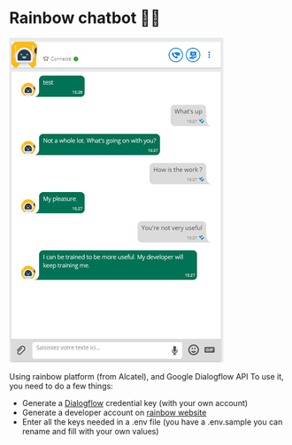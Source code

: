 ﻿# Rainbow chatbot 🤖🌈

![screen_app](screenshot_chatbot.png)

Using rainbow platform (from Alcatel), and Google Dialogflow API
To use it, you need to do a few things:

- Generate a [Dialogflow](https://dialogflow.com/docs/reference/v2-agent-setup) credential key (with your own account)
- Generate a developer account on [rainbow website](https://hub.openrainbow.com/#/)
- Enter all the keys needed in a .env file (you have a .env.sample you can rename and fill with your own values)